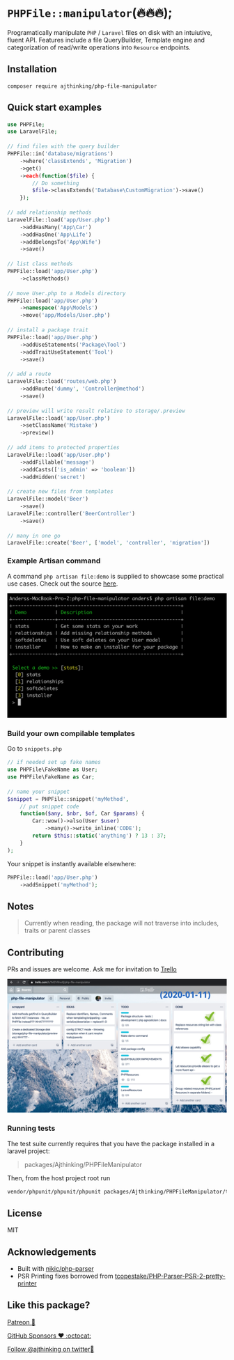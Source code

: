 # ```PHPFile::manipulator```(:fire::fire::fire:);
Programatically manipulate `PHP` / `Laravel` files on disk with an intuiutive, fluent API. Features include a file QueryBuilder, Template engine and categorization of read/write operations into `Resource` endpoints.

## Installation
```
composer require ajthinking/php-file-manipulator
```

## Quick start examples 
```php
use PHPFile;
use LaravelFile;

// find files with the query builder
PHPFile::in('database/migrations')
    ->where('classExtends', 'Migration')
    ->get()
    ->each(function($file) {
        // Do something
        $file->classExtends('Database\CustomMigration')->save()
    });

// add relationship methods
LaravelFile::load('app/User.php')
    ->addHasMany('App\Car')
    ->addHasOne('App\Life')
    ->addBelongsTo('App\Wife')
    ->save()

// list class methods
PHPFile::load('app/User.php')
    ->classMethods()

// move User.php to a Models directory
PHPFile::load('app/User.php')
    ->namespace('App\Models')
    ->move('app/Models/User.php')

// install a package trait
PHPFile::load('app/User.php')
    ->addUseStatements('Package\Tool')
    ->addTraitUseStatement('Tool')
    ->save()

// add a route
LaravelFile::load('routes/web.php')
    ->addRoute('dummy', 'Controller@method')
    ->save()
    
// preview will write result relative to storage/.preview
LaravelFile::load('app/User.php')
    ->setClassName('Mistake')
    ->preview()

// add items to protected properties
LaravelFile::load('app/User.php')
    ->addFillable('message')
    ->addCasts(['is_admin' => 'boolean'])
    ->addHidden('secret')    

// create new files from templates
LaravelFile::model('Beer')
    ->save()
LaravelFile::controller('BeerController')
    ->save()

// many in one go
LaravelFile::create('Beer', ['model', 'controller', 'migration'])

```

### Example Artisan command
A command ```php artisan file:demo``` is supplied to showcase some practical use cases. Check out the source [here](src/Commands/DemoCommand.php).

<img src="docs/DemoCommand.png" width="600px">

### Build your own compilable templates


Go to `snippets.php`
```php
// if needed set up fake names
use PHPFile\FakeName as User;
use PHPFile\FakeName as Car;

// name your snippet
$snippet = PHPFile::snippet('myMethod',
    // put snippet code
    function($any, $nbr, $of, Car $params) {
        Car::wow()->also(User $user)
            ->many()->write_inline('CODE');
        return $this::static('anything') ? 13 : 37;
    }
);
```

Your snippet is instantly available elsewhere:
```php
PHPFile::load('app/User.php')
    ->addSnippet('myMethod');
```

## Notes
> Currently when reading, the package will not traverse into includes, traits or parent classes


## Contributing
PRs and issues are welcome. Ask me for invitation to [Trello](https://trello.com/b/1M2VRnoQ/php-file-manipulator)  

<a href="https://trello.com/b/1M2VRnoQ/php-file-manipulator">
    <img src="docs/trello.png" width="600px">
</a>

### Running tests
The test suite currently requires that you have the package installed in a laravel project:
> packages/Ajthinking/PHPFileManipulator

Then, from the host project root run
```bash
vendor/phpunit/phpunit/phpunit packages/Ajthinking/PHPFileManipulator/tests
```

## License
MIT

## Acknowledgements
* Built with [nikic/php-parser](https://github.com/nikic/php-parser)
* PSR Printing fixes borrowed from [tcopestake/PHP-Parser-PSR-2-pretty-printer](https://github.com/tcopestake/PHP-Parser-PSR-2-pretty-printer)

## Like this package?

<a href="https://www.patreon.com/ajthinking" >Patreon :rocket: </a>

<a href="https://www.https://github.com/sponsors/ajthinking" >GitHub Sponsors :heart: :octocat: </a>

[Follow @ajthinking on twitter:gem:](https://twitter.com/ajthinking)
